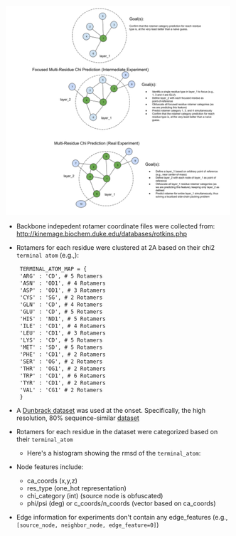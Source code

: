 
![experiments](https://github.com/vwslz/se3_transformer/blob/master/data/dl-experiments.png)
* Backbone indepedent rotamer coordinate files were collected from: http://kinemage.biochem.duke.edu/databases/rotkins.php
* Rotamers for each residue were clustered at 2A based on their chi2 `terminal atom` (e.g.,):
 
   ``` # 1 Rotamer for ALA, GLY, PRO
    TERMINAL_ATOM_MAP = {
    'ARG' : 'CD', # 5 Rotamers
    'ASN' : 'OD1', # 4 Rotamers
    'ASP' : 'OD1', # 3 Rotamers
    'CYS' : 'SG', # 2 Rotamers
    'GLN' : 'CD', # 4 Rotamers
    'GLU' : 'CD', # 5 Rotamers
    'HIS' : 'ND1', # 5 Rotamers
    'ILE' : 'CD1', # 4 Rotamers
    'LEU' : 'CD1', # 3 Rotamers
    'LYS' : 'CD', # 5 Rotamers
    'MET' : 'SD', # 5 Rotamers
    'PHE' : 'CD1', # 2 Rotamers
    'SER' : 'OG', # 2 Rotamers
    'THR' : 'OG1', # 2 Rotamers
    'TRP' : 'CD1', # 6 Rotamers
    'TYR' : 'CD1', # 2 Rotamers
    'VAL' : 'CG1' # 2 Rotamers
    }
  ``` 
 * A [Dunbrack dataset](http://dunbrack.fccc.edu/Guoli/pisces_download.php) was used at the onset.  Specifically, the high resolution, 80% sequence-similar [dataset](http://dunbrack.fccc.edu/Guoli/culledpdb_hh/cullpdb_pc80_res2.0_R0.25_d210225_chains22717.gz)
* Rotamers for each residue in the dataset were categorized based on their `terminal_atom` 
  - Here's a histogram showing the rmsd of the `terminal_atom`:
* Node features include:
  - ca_coords (x,y,z)
  - res_type (one_hot representation)
  - chi_category (int) (source node is obfuscated)
  - phi/psi (deg) or c_coords/n_coords (vector based on ca_coords)
* Edge information for experiments don't contain any edge_features (e.g., `[source_node, neighbor_node, edge_feature=0]`)
